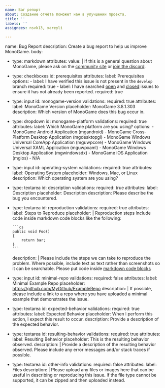 ```yaml
---
name: Баг репорт
about: Создание отчёта поможет нам в улучшении проекта.
title: ''
labels: ''
assignees: nsvk13, xareyli

---
```


name: Bug Report
description: Create a bug report to help us improve MonoGame.
body:
- type: markdown
  attributes:
    value: |
      If this is a general question about MonoGame, please ask on the [community site](https://monogame.net/community) or [join the discord](https://discord.gg/monogame).
- type: checkboxes
  id: prerequisites
  attributes:
    label: Prerequisites
    options:
      - label: I have verified this issue is not present in the `develop` branch
        required: true
      - label: I have searched [open](https://github.com/MonoGame/MonoGame/issues) and [closed](https://github.com/MonoGame/MonoGame/issues?q=is%3Aissue+is%3Aclosed) issues to ensure it has not already been reported.
        required: true
- type: input
  id: monogame-version
  validations:
    required: true
  attributes:
    label: MonoGame Version
    placeholder: MonoGame 3.8.1.303
    description: Which version of MonoGame does this bug occur in.
- type: dropdown
  id: monogame-platform
  validations:
    required: true
  attributes:
    label: Which MonoGame platform are you using?
    options:
      - MonoGame Android Application (mgandroid)
      - MonoGame Cross-Platform Desktop Application (mgdesktopgl)
      - MonoGame Windows Universal CoreApp Application (mguwpcore)
      - MonoGame Windows Universal XAML Application (mguwpxaml)
      - MonoGame Windows Desktop Application (mgwindowsdx)
      - MonoGame iOS Application (mgios)
      - N/A
- type: input
  id: operating-system
  validations:
    required: true
  attributes:
    label: Operating System
    placeholder: Windows, Mac, or Linux
    description: Which operating system are you using?
- type: textarea
  id: description
  validations:
    required: true
  attributes:
    label: Description
    placeholder: Description
    description: Please describe the bug you encountered.
- type: textarea
  id: reproduction
  validations:
      required: true
  attributes:
    label: Steps to Reproduce
    placeholder: |
      Reproduction steps
      Include code inside markdown code blocks like the following:

      ```cs
      public void Foo()
      {
          return bar;
      }
      ```
    description: |
      Please include the steps we can take to reproduce the problem.
      Where possible, include text as text rather than screenshots so it can be searchable.
      Please put code inside [markdown code blocks](https://docs.github.com/en/get-started/writing-on-github/getting-started-with-writing-and-formatting-on-github/basic-writing-and-formatting-syntax#quoting-code)
- type: input
  id: minimal-repo
  validations:
    required: false
  attributes:
    label: Minimal Example Repo
    placeholder: https://github.com/MyGithub/ExampleRepo
    description: |
      If possible, please include a link to a repo where you have uploaded a minimal example that demonstrates the issue.
- type: textarea
  id: expected-behavior
  validations:
    required: true
  attributes:
    label: Expected Behavior
    placeholder: When I perform this action, I expect this result to occur.
    description: Provide a description of the expected behavior.
- type: textarea
  id: resulting-behavior
  validations:
    required: true
  attributes:
    label: Resulting Behavior
    placeholder: This is the resulting behavior observed.
    description: |
      Provide a description of the resulting behavior observed.
      Please include any error messages and/or stack traces if possible.
- type: textarea
  id: other-info
  validations:
    required: false
  attributes:
    label: Files
    description: |
      Please upload any files or images here that can be useful in describing or reproducing this issue.  If the file type cannot be supported, it can be zipped and then uploaded instead.
